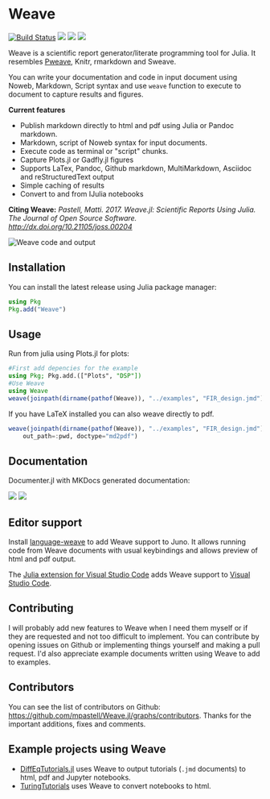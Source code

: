 # Weave

[![Build Status](https://travis-ci.org/JunoLab/Weave.jl.svg?branch=master)](https://travis-ci.org/JunoLab/Weave.jl)
[![](https://img.shields.io/badge/docs-stable-blue.svg)](http://weavejl.mpastell.com/stable/)
[![](https://img.shields.io/badge/docs-dev-blue.svg)](http://weavejl.mpastell.com/dev/)
[![](http://joss.theoj.org/papers/10.21105/joss.00204/status.svg)](http://dx.doi.org/10.21105/joss.00204)

Weave is a scientific report generator/literate programming tool
for Julia. It resembles [Pweave](http://mpastell.com/pweave), Knitr, rmarkdown
and Sweave.

You can write your documentation and code in input document using Noweb,
Markdown, Script syntax and use `weave` function to execute to document to capture results
and figures.

**Current features**

* Publish markdown directly to html and pdf using Julia or Pandoc markdown.
* Markdown, script of Noweb syntax for input documents.
* Execute code as terminal or "script" chunks.
* Capture Plots.jl or  Gadfly.jl figures
* Supports LaTex, Pandoc, Github markdown, MultiMarkdown, Asciidoc and reStructuredText output
* Simple caching of results
* Convert to and from IJulia notebooks

**Citing Weave:** *Pastell, Matti. 2017. Weave.jl: Scientific Reports Using Julia. The Journal of Open Source Software. http://dx.doi.org/10.21105/joss.00204*

![Weave code and output](http://mpastell.com/images/weave_demo.png)

## Installation

You can install the latest release using Julia package manager:

```julia
using Pkg
Pkg.add("Weave")
```

## Usage

Run from julia using Plots.jl for plots:

```julia
#First add depencies for the example
using Pkg; Pkg.add.(["Plots", "DSP"])
#Use Weave
using Weave
weave(joinpath(dirname(pathof(Weave)), "../examples", "FIR_design.jmd"), out_path=:pwd)
```

If you have LaTeX installed you can also weave directly to pdf.

```julia
weave(joinpath(dirname(pathof(Weave)), "../examples", "FIR_design.jmd"),
    out_path=:pwd, doctype="md2pdf")
```

## Documentation

Documenter.jl with MKDocs generated documentation:

[![](https://img.shields.io/badge/docs-stable-blue.svg)](http://weavejl.mpastell.com/stable/)
[![](https://img.shields.io/badge/docs-dev-blue.svg)](http://weavejl.mpastell.com/dev/)

## Editor support

Install [language-weave](https://atom.io/packages/language-weave) to add Weave support to Juno.
It allows running code from Weave documents with usual keybindings and allows preview of
html and pdf output.

The [Julia extension for Visual Studio Code](https://www.julia-vscode.org/)
adds Weave support to [Visual Studio Code](https://code.visualstudio.com/).

## Contributing

I will probably add new features to Weave when I need them myself or if they are requested and not too difficult to implement. You can contribute by opening issues on Github or implementing things yourself and making a pull request. I'd also appreciate example documents written using Weave to add to examples.

## Contributors

You can see the list of contributors on Github: https://github.com/mpastell/Weave.jl/graphs/contributors. Thanks for the important additions, fixes and comments.

## Example projects using Weave

- [DiffEqTutorials.jl](https://github.com/JuliaDiffEq/DiffEqTutorials.jl) uses Weave to output tutorials (`.jmd` documents) to html, pdf and Jupyter notebooks.
- [TuringTutorials](https://github.com/TuringLang/TuringTutorials) uses Weave to convert notebooks to html.
